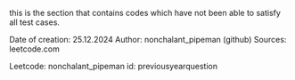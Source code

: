 this is the section that contains 
codes which have not been able to 
satisfy all test cases.

Date of creation: 25.12.2024
Author: nonchalant_pipeman (github)
Sources: leetcode.com

Leetcode: nonchalant_pipeman
id: previousyearquestion